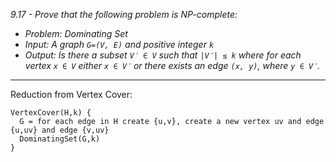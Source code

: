 *9.17 - Prove that the following problem is NP-complete:*
- *Problem: Dominating Set*
- *Input: A graph `G=(V, E)` and positive integer `k`*
- *Output: Is there a subset `V′ ∈ V` such that `|V′| ≤ k` where for each vertex `x ∈ V` either `x ∈ V′` or there exists an edge `(x, y)`, where `y ∈ V′`.*
***
Reduction from Vertex Cover:

```
VertexCover(H,k) {
  G = for each edge in H create {u,v}, create a new vertex uv and edge {u,uv} and edge {v,uv}
  DominatingSet(G,k)
}
```

